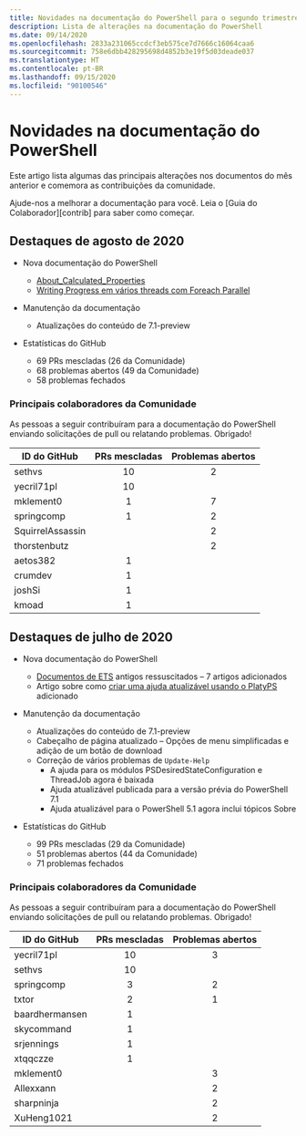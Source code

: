 ```yaml
---
title: Novidades na documentação do PowerShell para o segundo trimestre de 2020
description: Lista de alterações na documentação do PowerShell
ms.date: 09/14/2020
ms.openlocfilehash: 2833a231065ccdcf3eb575ce7d7666c16064caa6
ms.sourcegitcommit: 758e6dbb428295698d4852b3e19f5d03deade037
ms.translationtype: HT
ms.contentlocale: pt-BR
ms.lasthandoff: 09/15/2020
ms.locfileid: "90100546"
---
```

# <a name="whats-new-in-powershell-docs"></a>Novidades na documentação do PowerShell

Este artigo lista algumas das principais alterações nos documentos do mês anterior e comemora as contribuições da comunidade.

Ajude-nos a melhorar a documentação para você. Leia o [Guia do Colaborador][contrib] para saber como começar.

## <a name="2020-august-highlights"></a>Destaques de agosto de 2020

- Nova documentação do PowerShell
  - [About_Calculated_Properties](/powershell/module/microsoft.powershell.core/about/about_calculated_properties)
  - [Writing Progress em vários threads com Foreach Parallel](/powershell/scripting/learn/deep-dives/write-progress-across-multiple-threads)
- Manutenção da documentação
  - Atualizações do conteúdo de 7.1-preview

- Estatísticas do GitHub
  - 69 PRs mescladas (26 da Comunidade)
  - 68 problemas abertos (49 da Comunidade)
  - 58 problemas fechados

### <a name="top-community-contributors"></a>Principais colaboradores da Comunidade

As pessoas a seguir contribuíram para a documentação do PowerShell enviando solicitações de pull ou relatando problemas. Obrigado!

|    ID do GitHub     | PRs mescladas | Problemas abertos |
| ---------------- | :--------: | :-----------: |
| sethvs           |     10     |       2       |
| yecril71pl       |     10     |               |
| mklement0        |     1      |       7       |
| springcomp       |     1      |       2       |
| SquirrelAssassin |            |       2       |
| thorstenbutz     |            |       2       |
| aetos382         |     1      |               |
| crumdev          |     1      |               |
| joshSi           |     1      |               |
| kmoad            |     1      |               |

## <a name="2020-july-highlights"></a>Destaques de julho de 2020

- Nova documentação do PowerShell
  - [Documentos de ETS](/powershell/scripting/developer/ets/overview) antigos ressuscitados – 7 artigos adicionados
  - Artigo sobre como [criar uma ajuda atualizável usando o PlatyPS](/powershell/scripting/dev-cross-plat/create-help-using-platyps) adicionado
- Manutenção da documentação
  - Atualizações do conteúdo de 7.1-preview
  - Cabeçalho de página atualizado – Opções de menu simplificadas e adição de um botão de download
  - Correção de vários problemas de `Update-Help`
    - A ajuda para os módulos PSDesiredStateConfiguration e ThreadJob agora é baixada
    - Ajuda atualizável publicada para a versão prévia do PowerShell 7.1
    - Ajuda atualizável para o PowerShell 5.1 agora inclui tópicos Sobre

- Estatísticas do GitHub
  - 99 PRs mescladas (29 da Comunidade)
  - 51 problemas abertos (44 da Comunidade)
  - 71 problemas fechados

### <a name="top-community-contributors"></a>Principais colaboradores da Comunidade

As pessoas a seguir contribuíram para a documentação do PowerShell enviando solicitações de pull ou relatando problemas. Obrigado!

|   ID do GitHub    | PRs mescladas | Problemas abertos |
| -------------- | :--------: | :-----------: |
| yecril71pl     |     10     |       3       |
| sethvs         |     10     |               |
| springcomp     |     3      |       2       |
| txtor          |     2      |       1       |
| baardhermansen |     1      |               |
| skycommand     |     1      |               |
| srjennings     |     1      |               |
| xtqqczze       |     1      |               |
| mklement0      |            |       3       |
| Allexxann      |            |       2       |
| sharpninja     |            |       2       |
| XuHeng1021     |            |       2       |


